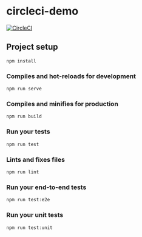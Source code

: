 # circleci-demo

[![CircleCI](https://circleci.com/gh/daniel-dx/circleci-demo/tree/master.svg?style=svg)](https://circleci.com/gh/daniel-dx/circleci-demo/tree/master)

## Project setup
```
npm install
```

### Compiles and hot-reloads for development
```
npm run serve
```

### Compiles and minifies for production
```
npm run build
```

### Run your tests
```
npm run test
```

### Lints and fixes files
```
npm run lint
```

### Run your end-to-end tests
```
npm run test:e2e
```

### Run your unit tests
```
npm run test:unit
```
